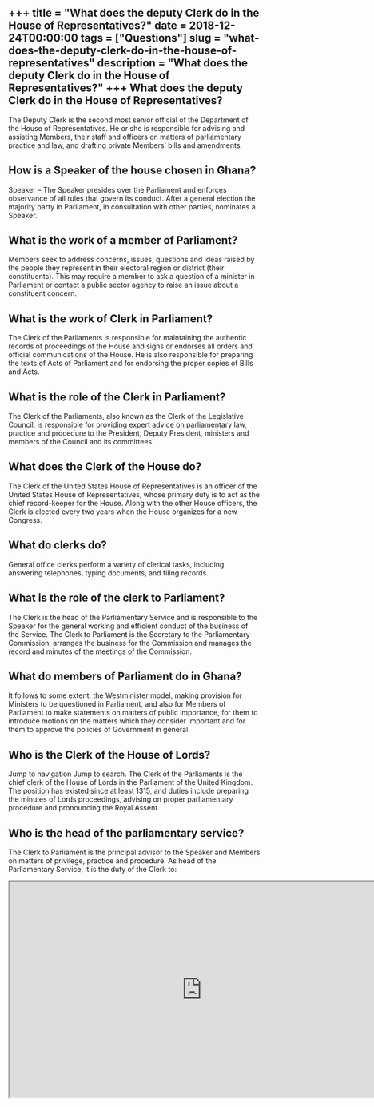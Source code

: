 +++
title = "What does the deputy Clerk do in the House of Representatives?"
date = 2018-12-24T00:00:00
tags = ["Questions"]
slug = "what-does-the-deputy-clerk-do-in-the-house-of-representatives"
description = "What does the deputy Clerk do in the House of Representatives?"
+++
What does the deputy Clerk do in the House of Representatives?
--------------------------------------------------------------

The Deputy Clerk is the second most senior official of the Department of the House of Representatives. He or she is responsible for advising and assisting Members, their staff and officers on matters of parliamentary practice and law, and drafting private Members’ bills and amendments.

How is a Speaker of the house chosen in Ghana?
----------------------------------------------

Speaker – The Speaker presides over the Parliament and enforces observance of all rules that govern its conduct. After a general election the majority party in Parliament, in consultation with other parties, nominates a Speaker.

What is the work of a member of Parliament?
-------------------------------------------

Members seek to address concerns, issues, questions and ideas raised by the people they represent in their electoral region or district (their constituents). This may require a member to ask a question of a minister in Parliament or contact a public sector agency to raise an issue about a constituent concern.

What is the work of Clerk in Parliament?
----------------------------------------

The Clerk of the Parliaments is responsible for maintaining the authentic records of proceedings of the House and signs or endorses all orders and official communications of the House. He is also responsible for preparing the texts of Acts of Parliament and for endorsing the proper copies of Bills and Acts.

What is the role of the Clerk in Parliament?
--------------------------------------------

The Clerk of the Parliaments, also known as the Clerk of the Legislative Council, is responsible for providing expert advice on parliamentary law, practice and procedure to the President, Deputy President, ministers and members of the Council and its committees.

What does the Clerk of the House do?
------------------------------------

The Clerk of the United States House of Representatives is an officer of the United States House of Representatives, whose primary duty is to act as the chief record-keeper for the House. Along with the other House officers, the Clerk is elected every two years when the House organizes for a new Congress.

What do clerks do?
------------------

General office clerks perform a variety of clerical tasks, including answering telephones, typing documents, and filing records.

What is the role of the clerk to Parliament?
--------------------------------------------

The Clerk is the head of the Parliamentary Service and is responsible to the Speaker for the general working and efficient conduct of the business of the Service. The Clerk to Parliament is the Secretary to the Parliamentary Commission, arranges the business for the Commission and manages the record and minutes of the meetings of the Commission.

What do members of Parliament do in Ghana?
------------------------------------------

It follows to some extent, the Westminister model, making provision for Ministers to be questioned in Parliament, and also for Members of Parliament to make statements on matters of public importance, for them to introduce motions on the matters which they consider important and for them to approve the policies of Government in general.

Who is the Clerk of the House of Lords?
---------------------------------------

Jump to navigation Jump to search. The Clerk of the Parliaments is the chief clerk of the House of Lords in the Parliament of the United Kingdom. The position has existed since at least 1315, and duties include preparing the minutes of Lords proceedings, advising on proper parliamentary procedure and pronouncing the Royal Assent.

Who is the head of the parliamentary service?
---------------------------------------------

The Clerk to Parliament is the principal advisor to the Speaker and Members on matters of privilege, practice and procedure. As head of the Parliamentary Service, it is the duty of the Clerk to:

<iframe allow="accelerometer; autoplay; clipboard-write; encrypted-media; gyroscope; picture-in-picture" allowfullscreen="" class="__youtube_prefs__  epyt-is-override  no-lazyload" data-no-lazy="1" data-origheight="433" data-origwidth="770" data-skipgform_ajax_framebjll="" height="433" id="_ytid_54720" loading="lazy" src="https://www.youtube.com/embed/clHVLwU4gS4?enablejsapi=1&autoplay=0&cc_load_policy=0&cc_lang_pref=&iv_load_policy=1&loop=0&modestbranding=0&rel=1&fs=1&playsinline=0&autohide=2&theme=dark&color=red&controls=1&" title="YouTube player" width="770"></iframe>